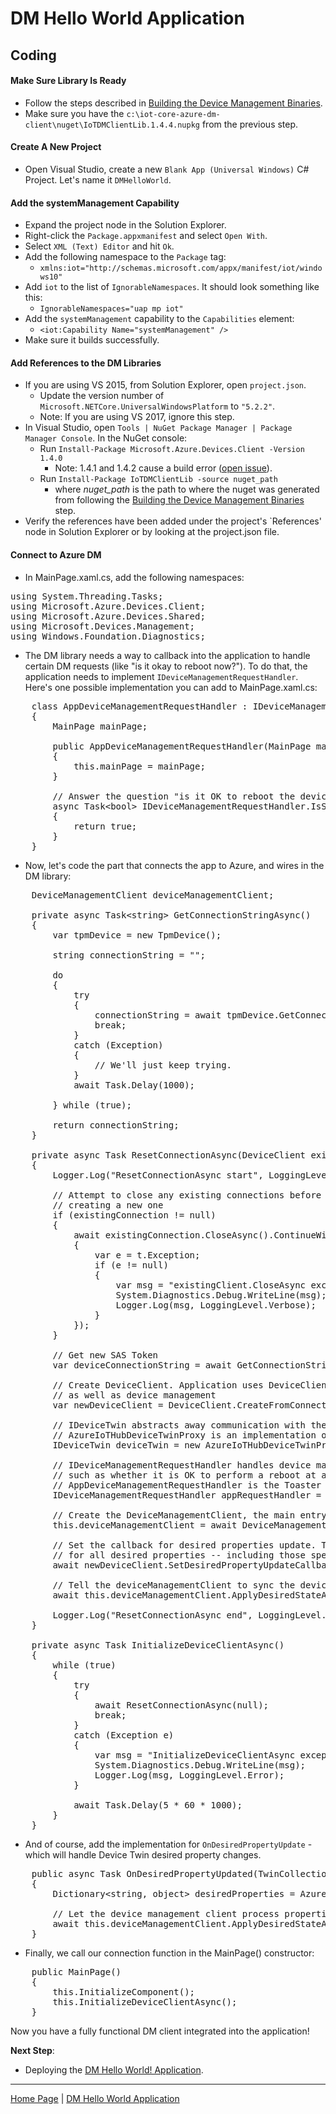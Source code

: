 # DM Hello World Application
## Coding


#### Make Sure Library Is Ready
- Follow the steps described in [Building the Device Management Binaries](building-the-dm-binaries.md).
- Make sure you have the `c:\iot-core-azure-dm-client\nuget\IoTDMClientLib.1.4.4.nupkg` from the previous step.

#### Create A New Project
- Open Visual Studio, create a new `Blank App (Universal Windows)` C# Project. Let's name it `DMHelloWorld`.

#### Add the systemManagement Capability
- Expand the project node in the Solution Explorer.
- Right-click the `Package.appxmanifest` and select `Open With`.
- Select `XML (Text) Editor` and hit `Ok`.
- Add the following namespace to the `Package` tag:
  - `xmlns:iot="http://schemas.microsoft.com/appx/manifest/iot/windows10"`
- Add `iot` to the list of `IgnorableNamespaces`. It should look something like this:
  - `IgnorableNamespaces="uap mp iot"`
- Add the `systemManagement` capability to the `Capabilities` element:
  - `<iot:Capability Name="systemManagement" />`
- Make sure it builds successfully.

#### Add References to the DM Libraries
- If you are using VS 2015, from Solution Explorer, open `project.json`.
  - Update the version number of `Microsoft.NETCore.UniversalWindowsPlatform` to `"5.2.2"`.
  - Note: If you are using VS 2017, ignore this step.
- In Visual Studio, open `Tools | NuGet Package Manager | Package Manager Console`. In the NuGet console:
  - Run `Install-Package Microsoft.Azure.Devices.Client -Version 1.4.0`
    - Note: 1.4.1 and 1.4.2 cause a build error ([open issue](https://github.com/ms-iot/iot-core-azure-dm-client/issues/174)).
  - Run `Install-Package IoTDMClientLib -source nuget_path`
      - where <i>nuget_path</i> is the path to where the nuget was generated from following the [Building the Device Management Binaries](building-the-dm-binaries.md) step.
- Verify the references have been added under the project's `References' node in Solution Explorer or by looking at the project.json file.

#### Connect to Azure DM

- In MainPage.xaml.cs, add the following namespaces:
<pre>
using System.Threading.Tasks;
using Microsoft.Azure.Devices.Client;
using Microsoft.Azure.Devices.Shared;
using Microsoft.Devices.Management;
using Windows.Foundation.Diagnostics;
</pre>

- The DM library needs a way to callback into the application to handle certain DM requests (like "is it okay to reboot now?"). 
  To do that, the application needs to implement `IDeviceManagementRequestHandler`. Here's one possible implementation you can add to MainPage.xaml.cs:

<pre>
    class AppDeviceManagementRequestHandler : IDeviceManagementRequestHandler
    {
        MainPage mainPage;

        public AppDeviceManagementRequestHandler(MainPage mainPage)
        {
            this.mainPage = mainPage;
        }

        // Answer the question "is it OK to reboot the device"
        async Task&lt;bool&gt; IDeviceManagementRequestHandler.IsSystemRebootAllowed()
        {
            return true;
        }
    }
</pre>

- Now, let's code the part that connects the app to Azure, and wires in the DM library:

<pre>
    DeviceManagementClient deviceManagementClient;

    private async Task&lt;string&gt; GetConnectionStringAsync()
    {
        var tpmDevice = new TpmDevice();

        string connectionString = "";

        do
        {
            try
            {
                connectionString = await tpmDevice.GetConnectionStringAsync();
                break;
            }
            catch (Exception)
            {
                // We'll just keep trying.
            }
            await Task.Delay(1000);

        } while (true);

        return connectionString;
    }

    private async Task ResetConnectionAsync(DeviceClient existingConnection)
    {
        Logger.Log("ResetConnectionAsync start", LoggingLevel.Verbose);

        // Attempt to close any existing connections before
        // creating a new one
        if (existingConnection != null)
        {
            await existingConnection.CloseAsync().ContinueWith((t) =>
            {
                var e = t.Exception;
                if (e != null)
                {
                    var msg = "existingClient.CloseAsync exception: " + e.Message + "\n" + e.StackTrace;
                    System.Diagnostics.Debug.WriteLine(msg);
                    Logger.Log(msg, LoggingLevel.Verbose);
                }
            });
        }

        // Get new SAS Token
        var deviceConnectionString = await GetConnectionStringAsync();

        // Create DeviceClient. Application uses DeviceClient for telemetry messages, device twin
        // as well as device management
        var newDeviceClient = DeviceClient.CreateFromConnectionString(deviceConnectionString, TransportType.Mqtt);

        // IDeviceTwin abstracts away communication with the back-end.
        // AzureIoTHubDeviceTwinProxy is an implementation of Azure IoT Hub
        IDeviceTwin deviceTwin = new AzureIoTHubDeviceTwinProxy(newDeviceClient, ResetConnectionAsync, Logger.Log);

        // IDeviceManagementRequestHandler handles device management-specific requests to the app,
        // such as whether it is OK to perform a reboot at any givem moment, according the app business logic
        // AppDeviceManagementRequestHandler is the Toaster app implementation of the interface
        IDeviceManagementRequestHandler appRequestHandler = new AppDeviceManagementRequestHandler(this);

        // Create the DeviceManagementClient, the main entry point into device management
        this.deviceManagementClient = await DeviceManagementClient.CreateAsync(deviceTwin, appRequestHandler);

        // Set the callback for desired properties update. The callback will be invoked
        // for all desired properties -- including those specific to device management
        await newDeviceClient.SetDesiredPropertyUpdateCallbackAsync(OnDesiredPropertyUpdated, null);

        // Tell the deviceManagementClient to sync the device with the current desired state.
        await this.deviceManagementClient.ApplyDesiredStateAsync();

        Logger.Log("ResetConnectionAsync end", LoggingLevel.Verbose);
    }

    private async Task InitializeDeviceClientAsync()
    {
        while (true)
        {
            try
            {
                await ResetConnectionAsync(null);
                break;
            }
            catch (Exception e)
            {
                var msg = "InitializeDeviceClientAsync exception: " + e.Message + "\n" + e.StackTrace;
                System.Diagnostics.Debug.WriteLine(msg);
                Logger.Log(msg, LoggingLevel.Error);
            }

            await Task.Delay(5 * 60 * 1000);
        }
    }
</pre>

  - And of course, add the implementation for `OnDesiredPropertyUpdate` - which will handle Device Twin desired property changes.

<pre>
    public async Task OnDesiredPropertyUpdated(TwinCollection twinProperties, object userContext)
    {
        Dictionary&lt;string, object&gt; desiredProperties = AzureIoTHubDeviceTwinProxy.DictionaryFromTwinCollection(twinProperties);

        // Let the device management client process properties specific to device management
        await this.deviceManagementClient.ApplyDesiredStateAsync(desiredProperties);
    }
</pre>

- Finally, we call our connection function in the MainPage() constructor:

<pre>
    public MainPage()
    {
        this.InitializeComponent();
        this.InitializeDeviceClientAsync();
    }
</pre>

Now you have a fully functional DM client integrated into the application!

**Next Step**:

- Deploying the [DM Hello World! Application](dm-hello-world-deploying.md).

----

[Home Page](../README.md) | [DM Hello World Application](dm-hello-world-overview.md)